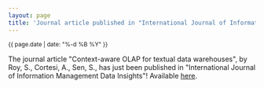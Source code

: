 ```yaml
---
layout: page
title: 'Journal article published in "International Journal of Information Management Data Insights"!'
---
```


<small>{{ page.date | date: "%-d %B %Y" }}</small>

The journal article "Context-aware OLAP for textual data warehouses", by Roy, S., Cortesi, A., Sen, S., has just been published in "International Journal of Information Management Data Insights"! Available [here](https://doi.org/10.1016/j.jjimei.2022.100129).
